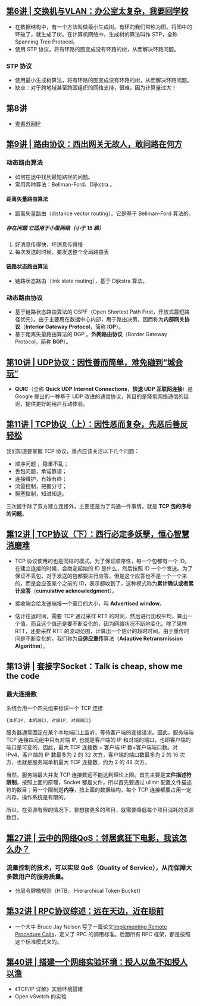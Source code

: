 
## [第6讲 | 交换机与VLAN：办公室太复杂，我要回学校](https://time.geekbang.org/column/article/8386)

- 在数据结构中，有一个方法叫做最小生成树。有环的我们常称为图。将图中的环破了，就生成了树。在计算机网络中，生成树的算法叫作 STP，全称 Spanning Tree Protocol。
- 使用 STP 协议，将有环路的图变成没有环路的树，从而解决环路问题。

### STP 协议
- 使用最小生成树算法，将有环路的图变成没有环路的树，从而解决环路问题。
- 缺点：对于跨地域甚至跨国组织的网络支持，很难，因为计算量过大！

## 第8讲
- [查看外网IP](https://www.whatismyip.com/)

## [第9讲 | 路由协议：西出网关无故人，敢问路在何方](https://time.geekbang.org/column/article/8729)

### 动态路由算法
- 如何在途中找到最短路径的问题。
- 常用两种算法：Bellman-Ford、Dijkstra 。

#### 距离矢量路由算法
- 距离矢量路由（distance vector routing）。它是基于 Bellman-Ford 算法的。

##### 存在问题 它适用于小型网络（小于 15 跳）
1. 好消息传得快，坏消息传得慢
2. 每次发送的时候，要发送整个全局路由表

#### 链路状态路由算法
- 链路状态路由（link state routing），基于 Dijkstra 算法。

### 动态路由协议
- 基于链路状态路由算法的 OSPF（Open Shortest Path First，开放式最短路径优先）。由于主要用在数据中心内部，用于路由决策，因而称为**内部网关协议**（**Interior Gateway Protocol**，简称 **IGP**）。
- 基于距离矢量路由算法的 BGP 。**外网路由协议**（Border Gateway Protocol，简称 **BGP**）。

## [第10讲 | UDP协议：因性善而简单，难免碰到“城会玩”](https://time.geekbang.org/column/article/8924)
- **QUIC**（全称 **Quick UDP Internet Connections**，**快速 UDP 互联网连接**）是 Google 提出的一种基于 UDP 改进的通信协议，其目的是降低网络通信的延迟，提供更好的用户互动体验。

## [第11讲 | TCP协议（上）：因性恶而复杂，先恶后善反轻松](https://time.geekbang.org/column/article/8975)
我们知道要掌握 TCP 协议，重点应该关注以下几个问题：

- 顺序问题 ，稳重不乱；
- 丢包问题，承诺靠谱；
- 连接维护，有始有终；
- 流量控制，把握分寸；
- 拥塞控制，知进知退。

三次握手除了双方建立连接外，主要还是为了沟通一件事情，就是 **TCP 包的序号的问题**。

## [第12讲 | TCP协议（下）：西行必定多妖孽，恒心智慧消磨难](https://time.geekbang.org/column/article/9141)

- TCP 协议使用的也是同样的模式。为了保证顺序性，每一个包都有一个 ID。在建立连接的时候，会商定起始的 ID 是什么，然后按照 ID 一个个发送。为了保证不丢包，对于发送的包都要进行应答，但是这个应答也不是一个一个来的，而是会应答某个之前的 ID，表示都收到了，这种模式称为**累计确认或者累计应答**（**cumulative acknowledgment**）。
- 接收端会给发送端报一个窗口的大小，叫 **Advertised window**。

- 估计往返时间，需要 TCP 通过采样 RTT 的时间，然后进行加权平均，算出一个值，而且这个值还是要不断变化的，因为网络状况不断地变化。除了采样 RTT，还要采样 RTT 的波动范围，计算出一个估计的超时时间。由于重传时间是不断变化的，我们称为**自适应重传**算法（**Adaptive Retransmission Algorithm**）。

## 第13讲 | 套接字Socket：Talk is cheap, show me the code

### 最大连接数

系统会用一个四元组来标识一个 TCP 连接

```vim
{本机IP, 本机端口, 对端IP, 对端端口}
```

服务器通常固定在某个本地端口上监听，等待客户端的连接请求。因此，服务端端 TCP 连接四元组中只有对端 IP, 也就是客户端的 IP 和对端的端口，也即客户端的端口是可变的，因此，最大 TCP 连接数 = 客户端 IP 数×客户端端口数。对 IPv4，客户端的 IP 数最多为 2 的 32 次方，客户端的端口数最多为 2 的 16 次方，也就是服务端单机最大 TCP 连接数，约为 2 的 48 次方。

当然，服务端最大并发 TCP 连接数远不能达到理论上限。首先主要是**文件描述符限制**，按照上面的原理，Socket 都是文件，所以首先要通过 ulimit 配置文件描述符的数目；另一个限制是**内存**，按上面的数据结构，每个 TCP 连接都要占用一定内存，操作系统是有限的。

所以，在资源有限的情况下，要想接更多的项目，就需要降低每个项目消耗的资源数目。


## [第27讲 | 云中的网络QoS：邻居疯狂下电影，我该怎么办？](https://time.geekbang.org/column/article/10994)

### 流量控制的技术，可以实现 QoS（Quality of Service），从而保障大多数用户的服务质量。
- 分层令牌桶规则（HTB， Hierarchical Token Bucket）

## [第32讲 | RPC协议综述：远在天边，近在眼前](https://time.geekbang.org/column/article/12230)

- 一个大牛 Bruce Jay Nelson 写了一篇论文[Implementing Remote Procedure Calls](http://www.cs.cmu.edu/~dga/15-712/F07/papers/birrell842.pdf)，定义了 RPC 的调用标准。后面所有 RPC 框架，都是按照这个标准模式来的。

## [第40讲 | 搭建一个网络实验环境：授人以鱼不如授人以渔](https://time.geekbang.org/column/article/13124)

- 《TCP/IP 详解》实验环境搭建
- Open vSwitch 的实验

